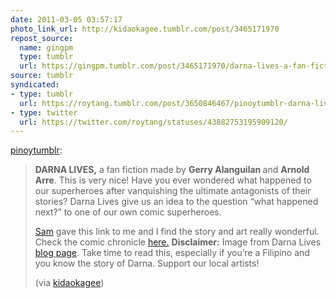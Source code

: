 ```yaml
---
date: 2011-03-05 03:57:17
photo_link_url: http://kidaokagee.tumblr.com/post/3465171970
repost_source:
  name: gingpm
  type: tumblr
  url: https://gingpm.tumblr.com/post/3465171970/darna-lives-a-fan-fiction-made-by-gerry
source: tumblr
syndicated:
- type: tumblr
  url: https://roytang.tumblr.com/post/3650846467/pinoytumblr-darna-lives-a-fan-fiction-made-by
- type: twitter
  url: https://twitter.com/roytang/statuses/43882753195909120/
---
```


<p><a href="http://www.pinoytumblr.com/post/3646930369">pinoytumblr</a>:</p>
<blockquote>
<p><strong>DARNA LIVES,</strong> a fan fiction made by <strong>Gerry Alanguilan </strong>and <strong>Arnold Arre</strong>. This is very nice! Have you ever wondered what happened to our superheroes after vanquishing the ultimate antagonists of their stories? Darna Lives give us an idea to the question “what happened next?” to one of our own comic superheroes. </p>
<p><a href="http://remusaloy.tumblr.com">Sam</a> gave this link to me and I find the story and art really wonderful. Check the comic chronicle <a href="http://darnalives.blogspot.com/">here.</a> <strong>Disclaimer:</strong> Image from Darna Lives <a href="http://darnalives.blogspot.com/">blog page</a>. Take time to read this, especially if you’re a Filipino and you know the story of Darna. Support our local artists!</p>
<p>(via <a href="http://kidaokagee.tumblr.com/post/3465171970">kidaokagee</a>)</p>
</blockquote>